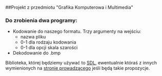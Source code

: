##Projekt z przedmiotu "Grafika Komputerowa i Multimedia"

### Do zrobienia dwa programy:
 * Kodowanie do naszego formatu. Trzy argumenty na wejściu:
   - nazwa pliku
   - 0-1 dla rodzaju kodowania
   - 0-1 dla opcji skala szarości
 * Dekodowanie do .bmp  

Biblioteka, której będziemy używać to [SDL](https://www.libsdl.org/), ewentualnie któraś z innych 
wymienionych na [stronie prowadzącego](https://dydaktykakn.wordpress.com/) jeśli będą takie propozycje.
